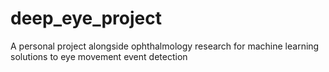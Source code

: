 # deep_eye_project
A personal project alongside ophthalmology research for machine learning solutions to eye movement event detection
